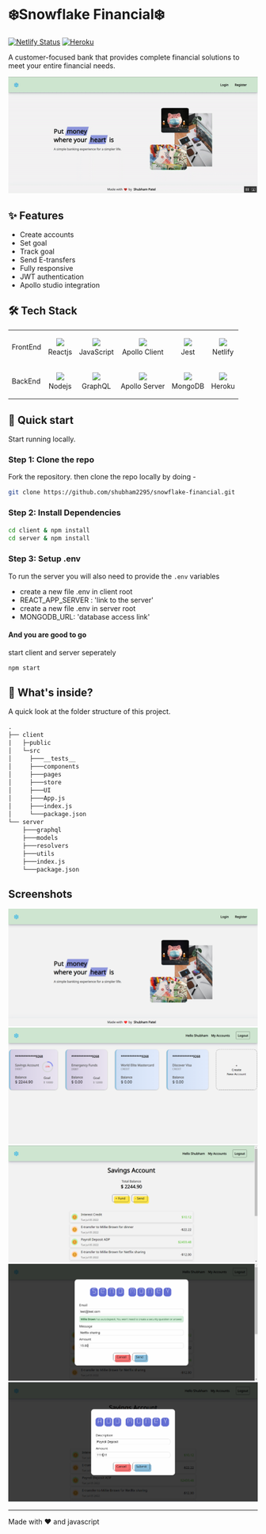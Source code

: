 # ❄️Snowflake Financial❄️

[![Netlify Status](https://api.netlify.com/api/v1/badges/4cdbeec1-d7ee-420e-969d-94fca22492c4/deploy-status?branch=main)](https://app.netlify.com/sites/snowflake-financial/deploys) [![Heroku](https://heroku-badge.herokuapp.com/?app=shubham-tinyapp)]()

A customer-focused bank that provides complete financial solutions to meet your entire financial needs.

![snow](https://github.com/shubham2295/snowflake-financial/blob/main/docs/snow.gif)

## ✨ Features

- Create accounts
- Set goal
- Track goal
- Send E-transfers
- Fully responsive
- JWT authentication
- Apollo studio integration

## :hammer_and_wrench: Tech Stack

|          |                                                                                                                             |                                                                                                                                    |                                                                                                                                    |                                                                                                                                                                                                                                                                                        |                                                                                                                               |
| -------- | --------------------------------------------------------------------------------------------------------------------------- | ---------------------------------------------------------------------------------------------------------------------------------- | ---------------------------------------------------------------------------------------------------------------------------------- | -------------------------------------------------------------------------------------------------------------------------------------------------------------------------------------------------------------------------------------------------------------------------------------- | ----------------------------------------------------------------------------------------------------------------------------- |
| FrontEnd | <p align="center"><img src="https://shubhampatel.netlify.app/assets/placeholders/react.svg" height ="50"> <br />Reactjs</p> | <p align="center"><img src="https://shubhampatel.netlify.app/assets/placeholders/javascript.svg" height="50"> <br />JavaScript</p> | <p align="center"><img src="https://shubhampatel.netlify.app/assets/placeholders/apollo.svg" height ="50"> <br />Apollo Client</p> | <p align="center"><img src="https://camo.githubusercontent.com/ce0a32825268b09cd5e0fc7c2a09c587a708491427cb794cade8f1866f7284c6/68747470733a2f2f7777772e766563746f726c6f676f2e7a6f6e652f6c6f676f732f6a6573746a73696f2f6a6573746a73696f2d69636f6e2e737667" height ="50"> <br />Jest</p> | <p align="center"><img src="https://shubhampatel.netlify.app/assets/placeholders/netlify.svg" height ="50"> <br />Netlify</p> |
| BackEnd  | <p align="center"><img src="https://shubhampatel.netlify.app/assets/placeholders/nodejs.svg" height ="50"> <br />Nodejs</p> | <p align="center"><img src="https://shubhampatel.netlify.app/assets/placeholders/graphql.svg" height="50"> <br />GraphQL</p>       | <p align="center"><img src="https://shubhampatel.netlify.app/assets/placeholders/apollo.svg" height ="50"> <br />Apollo Server</p> | <p align="center"><img src="https://shubhampatel.netlify.app/assets/placeholders/mongodb.svg" height ="50"> <br />MongoDB</p>                                                                                                                                                          | <p align="center"><img src="https://shubhampatel.netlify.app/assets/placeholders/heroku.svg" height ="50"> <br />Heroku</p>   |

## :rocket: Quick start

Start running locally.

### Step 1: Clone the repo

Fork the repository. then clone the repo locally by doing -

```sh
git clone https://github.com/shubham2295/snowflake-financial.git
```

### Step 2: Install Dependencies

```sh
cd client & npm install
cd server & npm install
```

### Step 3: Setup .env

To run the server you will also need to provide the `.env` variables

- create a new file .env in client root
- REACT_APP_SERVER : 'link to the server'
- create a new file .env in server root
- MONGODB_URL: 'database access link'

#### And you are good to go

start client and server seperately

```sh
npm start
```

## :open_file_folder: What's inside?

A quick look at the folder structure of this project.

    .
    ├── client
    |   ├─public
    │   └─src
    │     ├───__tests__
    │     ├───components
    │     ├───pages
    │     ├───store
    │     ├───UI
    │     ├───App.js
    │     ├───index.js
    │     └───package.json
    └── server
        ├───graphql
        ├───models
        ├───resolvers
        ├───utils
        ├───index.js
        └───package.json

## Screenshots

![Homepage](https://github.com/shubham2295/snowflake-financial/blob/main/docs/home.png)
![accounts](https://github.com/shubham2295/snowflake-financial/blob/main/docs/accounts.png)
![accountdetail](https://github.com/shubham2295/snowflake-financial/blob/main/docs/details.png)
![etransfer](https://github.com/shubham2295/snowflake-financial/blob/main/docs/etransfer.png)
![deposit](https://github.com/shubham2295/snowflake-financial/blob/main/docs/deposit.png)

---

Made with :heart: and javascript
